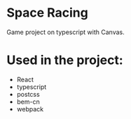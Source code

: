 # Space Racing

Game project on typescript with Canvas.

# Used in the project:

- React
- typescript
- postcss
- bem-cn
- webpack

